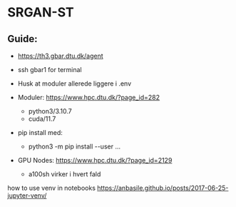 # SRGAN-ST


## Guide:

* https://th3.gbar.dtu.dk/agent
* ssh gbar1 for terminal

* Husk at moduler allerede liggere i .env
* Moduler: https://www.hpc.dtu.dk/?page_id=282
    - python3/3.10.7
    - cuda/11.7

* pip install med:
    - python3 -m pip install --user ...

* GPU Nodes: https://www.hpc.dtu.dk/?page_id=2129
    - a100sh virker i hvert fald




how to use venv in notebooks
https://anbasile.github.io/posts/2017-06-25-jupyter-venv/
